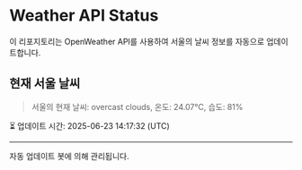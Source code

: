 
# Weather API Status

이 리포지토리는 OpenWeather API를 사용하여 서울의 날씨 정보를 자동으로 업데이트합니다.

## 현재 서울 날씨
> 서울의 현재 날씨: overcast clouds, 온도: 24.07°C, 습도: 81%

⏳ 업데이트 시간: 2025-06-23 14:17:32 (UTC)

---
자동 업데이트 봇에 의해 관리됩니다.
